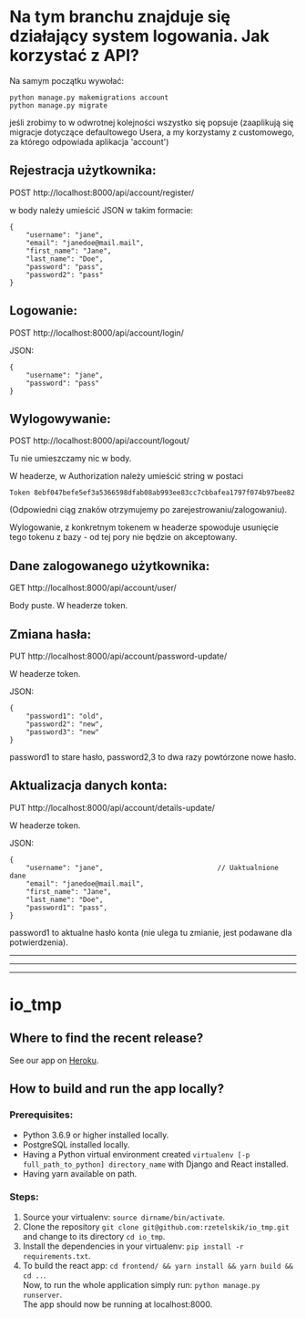 # Na tym branchu znajduje się działający system logowania. Jak korzystać z API?

Na samym początku wywołać:
```
python manage.py makemigrations account
python manage.py migrate
```
jeśli zrobimy to w odwrotnej kolejności wszystko się popsuje (zaaplikują się migracje dotyczące defaultowego Usera, a my korzystamy z customowego, za którego odpowiada aplikacja 'account')


## Rejestracja użytkownika:
POST http://localhost:8000/api/account/register/

w body należy umieścić JSON w takim formacie:
```
{
    "username": "jane",
    "email": "janedoe@mail.mail",
    "first_name": "Jane",
    "last_name": "Doe",
    "password": "pass",
    "password2": "pass"
}
```


## Logowanie:
POST http://localhost:8000/api/account/login/

JSON:
```
{
    "username": "jane",
    "password": "pass"  
}
```


## Wylogowywanie:
POST http://localhost:8000/api/account/logout/

Tu nie umieszczamy nic w body.

W headerze, w Authorization należy umieścić string w postaci
```
Token 8ebf047befe5ef3a5366598dfab08ab993ee83cc7cbbafea1797f074b97bee82
```
(Odpowiedni ciąg znaków otrzymujemy po zarejestrowaniu/zalogowaniu).

Wylogowanie, z konkretnym tokenem w headerze spowoduje usunięcie tego tokenu z bazy - od tej pory nie będzie on akceptowany.


## Dane zalogowanego użytkownika:
GET http://localhost:8000/api/account/user/

Body puste. W headerze token.


## Zmiana hasła:
PUT http://localhost:8000/api/account/password-update/

W headerze token.

JSON:
```
{
    "password1": "old",
    "password2": "new",
    "password3": "new"
}
```
password1 to stare hasło, password2,3 to dwa razy powtórzone nowe hasło.



## Aktualizacja danych konta:
PUT http://localhost:8000/api/account/details-update/

W headerze token.

JSON:
```
{
    "username": "jane",                            // Uaktualnione dane
    "email": "janedoe@mail.mail",
    "first_name": "Jane",
    "last_name": "Doe",
    "password1": "pass",
}
```
password1 to aktualne hasło konta (nie ulega tu zmianie, jest podawane dla potwierdzenia).


____________
____________________
___________________________


# io_tmp

## Where to find the recent release?
See our app on [Heroku](https://adhoc-prod.herokuapp.com/).

## How to build and run the app locally?
### Prerequisites:
- Python 3.6.9 or higher installed locally.
- PostgreSQL installed locally.
- Having a Python virtual environment created ```virtualenv [-p full_path_to_python] directory_name``` with Django and React installed.
- Having yarn available on path.

### Steps:
1. Source your virtualenv: ```source dirname/bin/activate```.
2. Clone the repository ```git clone git@github.com:rzetelskik/io_tmp.git``` and change to its directory ```cd io_tmp```.
3. Install the dependencies in your virtualenv: ```pip install -r requirements.txt```.
4. To build the react app: ```cd frontend/ && yarn install && yarn build && cd ..```.\
Now, to run the whole application simply run: ```python manage.py runserver```.\
The app should now be running at localhost:8000.

